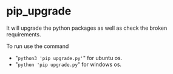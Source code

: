 # pip_upgrade
It will upgrade the python packages as well as check the broken requirements.

To run use the command 
- "```python3 'pip upgrade.py'```" for ubuntu os.
- "```python 'pip upgrade.py```" for windows os.
